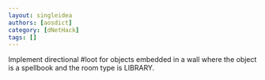 ```yaml
---
layout: singleidea
authors: [aosdict]
category: [dNetHack]
tags: []
---
```

Implement directional #loot for objects embedded in a wall where the object is a spellbook and the room type is LIBRARY.
